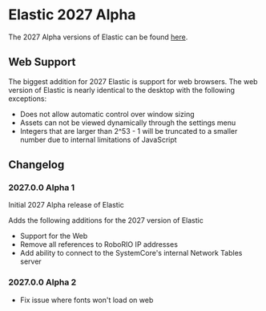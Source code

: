 # Elastic 2027 Alpha

The 2027 Alpha versions of Elastic can be found [here](https://github.com/Gold872/elastic-dashboard/releases).

## Web Support

The biggest addition for 2027 Elastic is support for web browsers. The web version of Elastic is nearly identical to the desktop with the following exceptions:
- Does not allow automatic control over window sizing
- Assets can not be viewed dynamically through the settings menu
- Integers that are larger than 2^53 - 1 will be truncated to a smaller number due to internal limitations of JavaScript

## Changelog

### 2027.0.0 Alpha 1

Initial 2027 Alpha release of Elastic

Adds the following additions for the 2027 version of Elastic
- Support for the Web
- Remove all references to RoboRIO IP addresses
- Add ability to connect to the SystemCore's internal Network Tables server

### 2027.0.0 Alpha 2

- Fix issue where fonts won't load on web
